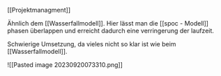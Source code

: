 [[Projektmanagment]]

Ähnlich dem [[Wasserfallmodell]].
Hier lässt man die [[spoc - Modell]] phasen überlappen und erreicht dadurch eine verringerung der laufzeit. 

Schwierige Umsetzung, da vieles nicht so klar ist wie beim [[Wasserfallmodell]].

![[Pasted image 20230920073310.png]]